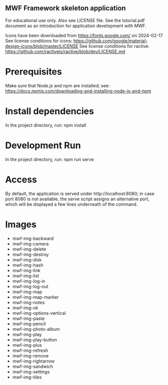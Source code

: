 ## MWF Framework skeleton application
For educational use only. Also see LICENSE file. See the tutorial.pdf document as an introduction for application development with MWF.

Icons have been downloaded from https://fonts.google.com/ on 2024-02-17
See license conditions for icons: https://github.com/google/material-design-icons/blob/master/LICENSE
See license conditions for ractive: https://github.com/ractivejs/ractive/blob/dev/LICENSE.md

# Prerequisites
Make sure that Node.js and npm are installed; see: https://docs.npmjs.com/downloading-and-installing-node-js-and-npm

# Install dependencies
In the project directory, run: npm install

# Development Run
In the project directory, run: npm run serve

# Access
By default, the application is served under http://localhost:8080; in case port 8080 is not available, the serve script assigns an alternative port, which will be displayed a few lines underneath of the command. 

# Images

- mwf-img-backward
- mwf-img-camera
- mwf-img-delete
- mwf-img-destroy
- mwf-img-disk
- mwf-img-hash
- mwf-img-link
- mwf-img-list
- mwf-img-log-in
- mwf-img-log-out
- mwf-img-map
- mwf-img-map-marker
- mwf-img-notes
- mwf-img-ok
- mwf-img-options-vertical
- mwf-img-paste
- mwf-img-pencil
- mwf-img-photo-album
- mwf-img-play
- mwf-img-play-button
- mwf-img-plus
- mwf-img-refresh
- mwf-img-remove
- mwf-img-rightarrow
- mwf-img-sandwich
- mwf-img-settings
- mwf-img-tiles 
